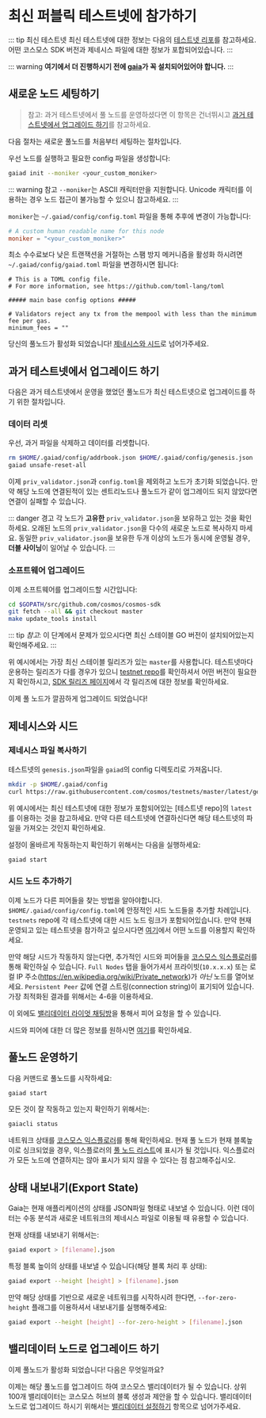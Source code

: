 # 최신 퍼블릭 테스트넷에 참가하기

::: tip 최신 테스트넷
최신 테스트넷에 대한 정보는 다음의 [테스트넷 리포](https://github.com/cosmos/testnets)를 참고하세요. 어떤 코스모스 SDK 버전과 제네시스 파일에 대한 정보가 포합되어있습니다.
:::

::: warning
**여기에서 더 진행하시기 전에 [gaia](./installation.md)가 꼭 설치되어있어야 합니다.**
:::

## 새로운 노드 세팅하기

> 참고: 과거 테스트넷에서 풀 노드를 운영하셨다면 이 항목은 건너뛰시고 [과거 테스트넷에서 업그레이드 하기](#upgrading-from-previous-testnet)를 참고하세요.

다음 절차는 새로운 풀노드를 처음부터 세팅하는 절차입니다.

우선 노드를 실행하고 필요한 config 파일을 생성합니다:

```bash
gaiad init --moniker <your_custom_moniker>
```

::: warning 참고
`--moniker`는 ASCII 캐릭터만을 지원합니다. Unicode 캐릭터를 이용하는 경우 노드 접근이 불가능할 수 있으니 참고하세요.
:::

`moniker`는 `~/.gaiad/config/config.toml` 파일을 통해 추후에 변경이 가능합니다:

```toml
# A custom human readable name for this node
moniker = "<your_custom_moniker>"
```

최소 수수료보다 낮은 트랜잭션을 거절하는 스팸 방지 메커니즘을 활성화 하시려면 `~/.gaiad/config/gaiad.toml` 파일을 변경하시면 됩니다:

```
# This is a TOML config file.
# For more information, see https://github.com/toml-lang/toml

##### main base config options #####

# Validators reject any tx from the mempool with less than the minimum fee per gas.
minimum_fees = ""
```


당신의 풀노드가 활성화 되었습니다! [제네시스와 시드](#genesis-seeds)로 넘어가주세요.

## 과거 테스트넷에서 업그레이드 하기

다음은 과거 테스트넷에서 운영을 했었던 풀노드가 최신 테스트넷으로 업그레이드를 하기 위한 절차입니다.

### 데이터 리셋

우선, 과거 파일을 삭제하고 데이터를 리셋합니다.

```bash
rm $HOME/.gaiad/config/addrbook.json $HOME/.gaiad/config/genesis.json
gaiad unsafe-reset-all
```

이제 `priv_validator.json`과 `config.toml`을 제외하고 노드가 초기화 되었습니다. 만약 해당 노드에 연결된적이 있는 센트리노드나 풀노드가 같이 업그레이드 되지 않았다면 연결이 실패할 수 있습니다.

::: danger 경고
각 노드가 **고유한** `priv_validator.json`을 보유하고 있는 것을 확인하세요. 오래된 노드의 `priv_validator.json`을 다수의 새로운 노드로 복사하지 마세요. 동일한 `priv_validator.json`을 보유한 두개 이상의 노드가 동시에 운영될 경우, **더블 사이닝**이 일어날 수 있습니다.
:::

### 소프트웨어 업그레이드

이제 소프트웨어를 업그레이드할 시간입니다:

```bash
cd $GOPATH/src/github.com/cosmos/cosmos-sdk
git fetch --all && git checkout master
make update_tools install
```

::: tip
*참고*: 이 단계에서 문제가 있으시다면 최신 스테이블 GO 버전이 설치되어있는지 확인해주세요.
:::

위 예시에서는 가장 최신 스테이블 릴리즈가 있는 `master`를 사용합니다. 테스트넷마다 운용하는 릴리즈가 다를 경우가 있으니 [testnet repo](https://github.com/cosmos/testnets)를 확인하셔서 어떤 버전이 필요한지 확인하시고, [SDK 릴리즈 페이지](https://github.com/cosmos/cosmos-sdk/releases)에서 각 릴리즈에 대한 정보를 확인하세요.

이제 풀 노드가 깔끔하게 업그레이드 되었습니다!

## 제네시스와 시드

### 제네시스 파일 복사하기

테스트넷의 `genesis.json`파일을 `gaiad`의 config 디렉토리로 가져옵니다.

```bash
mkdir -p $HOME/.gaiad/config
curl https://raw.githubusercontent.com/cosmos/testnets/master/latest/genesis.json > $HOME/.gaiad/config/genesis.json
```

위 예시에서는 최신 테스트넷에 대한 정보가 포함되어있는 [테스트넷 repo]의 `latest`를 이용하는 것을 참고하세요. 만약 다른 테스트넷에 연결하신다면 해당 테스트넷의 파일을 가져오는 것인지 확인하세요.

설정이 올바르게 작동하는지 확인하기 위해서는 다음을 실행하세요:

```bash
gaiad start
```

### 시드 노드 추가하기

이제 노드가 다른 피어들을 찾는 방법을 알아야합니다. `$HOME/.gaiad/config/config.toml`에 안정적인 시드 노드들을 추가할 차례입니다. `testnets` repo에 각 테스트넷에 대한 시드 노드 링크가 포함되어있습니다. 만약 현재 운영되고 있는 테스트넷을 참가하고 싶으시다면 [여기](https://github.com/cosmos/testnets)에서 어떤 노드를 이용할지 확인하세요.

만약 해당 시드가 작동하지 않는다면, 추가적인 시드와 피어들을 [코스모스 익스플로러](https://explorer.cosmos.network/nodes)를 통해 확인하실 수 있습니다. `Full Nodes` 탭을 들어가셔서 프라이빗(`10.x.x.x`) 또는 로컬 IP 주소(https://en.wikipedia.org/wiki/Private_network)가 *아닌* 노드를 열어보세요. `Persistent Peer` 값에 연결 스트링(connection string)이 표기되어 있습니다. 가장 최적화된 결과를 위해서는 4-6을 이용하세요.

이 외에도 [밸리데이터 라이엇 채팅방](https://riot.im/app/#/room/#cosmos-validators:matrix.org)을 통해서 피어 요청을 할 수 있습니다.

시드와 피어에 대한 더 많은 정보를 원하시면 [여기](https://github.com/ColorPlatform/prism/blob/develop/docs/tendermint-core/using-tendermint.md#peers)를 확인하세요.

## 풀노드 운영하기

다음 커맨드로 풀노드를 시작하세요:

```bash
gaiad start
```

모든 것이 잘 작동하고 있는지 확인하기 위해서는:

```bash
gaiacli status
```

네트워크 상태를 [코스모스 익스플로러](https://explorecosmos.network)를 통해 확인하세요. 현재 풀 노드가 현재 블록높이로 싱크되었을 경우, 익스플로러의 [풀 노드 리스트](https://explorecosmos.network/validators)에 표시가 될 것입니다. 익스플로러가 모든 노드에 연결하지는 않아 표시가 되지 않을 수 있다는 점 참고해주십시오.

## 상태 내보내기(Export State)

Gaia는 현재 애플리케이션의 상태를 JSON파일 형태로 내보낼 수 있습니다. 이런 데이터는 수동 분석과 새로운 네트워크의 제네시스 파일로 이용될 때 유용할 수 있습니다.

현재 상태를 내보내기 위해서는:

```bash
gaiad export > [filename].json
```

특정 블록 높이의 상태를 내보낼 수 있습니다(해당 블록 처리 후 상태):

```bash
gaiad export --height [height] > [filename].json
```

만약 해당 상태를 기반으로 새로운 네트워크를 시작하시려 한다면, `--for-zero-height` 플래그를 이용하셔서 내보내기를 실행해주세요:

```bash
gaiad export --height [height] --for-zero-height > [filename].json
```

## 밸리데이터 노드로 업그레이드 하기

이제 풀노드가 활성화 되었습니다! 다음은 무엇일까요?

이제는 해당 풀노드를 업그레이드 하여 코스모스 밸리데이터가 될 수 있습니다. 상위 100개 밸리데이터는 코스모스 허브의 블록 생성과 제안을 할 수 있습니다. 밸리데이터 노드로 업그레이드 하시기 위해서는 [밸리데이터 설정하기](./validators/validator-setup.md) 항목으로 넘어가주세요.
